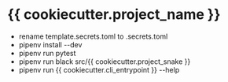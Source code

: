 # {{ cookiecutter.project_name }}

- rename template.secrets.toml to .secrets.toml
- pipenv install --dev
- pipenv run pytest
- pipenv run black src/{{ cookiecutter.project_snake }}
- pipenv run {{ cookiecutter.cli_entrypoint }} --help
